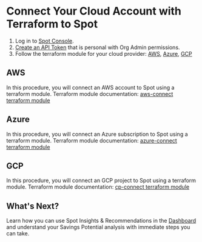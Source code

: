 # Connect Your Cloud Account with Terraform to Spot

1. Log in to [Spot Console](http://console.spotinst.com/).
2. [Create an API Token](administration/api/create-api-token) that is personal with Org Admin permissions.
3. Follow the terraform module for your cloud provider: [AWS](connect-your-cloud-provider/first-account/terraform?id=aws), [Azure](connect-your-cloud-provider/first-account/?id=azure), [GCP](connect-your-cloud-provider/first-account/?id=gcp)

## AWS

In this procedure, you will connect an AWS account to Spot using a terraform module. Terraform module documentation: [aws-connect terraform module](https://registry.terraform.io/modules/spotinst/aws-connect/spotinst/latest)

## Azure

In this procedure, you will connect an Azure subscription to Spot using a terraform module. Terraform module documentation: [azure-connect terraform module](https://registry.terraform.io/modules/spotinst/azure-connect/spotinst/latest)

## GCP

In this procedure, you will connect an GCP project to Spot using a terraform module. Terraform module documentation: [cp-connect terraform module](https://registry.terraform.io/modules/spotinst/gcp-connect/spotinst/latest)

## What's Next?

Learn how you can use Spot Insights & Recommendations in the [Dashboard](connect-your-cloud-provider/dashboard) and understand your Savings Potential analysis with immediate steps you can take.